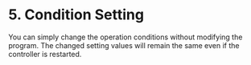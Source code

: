 # 5. Condition Setting

You can simply change the operation conditions without modifying the program. The changed setting values will remain the same even if the controller is restarted.

